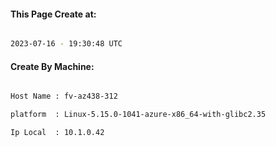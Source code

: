
   
#### This Page Create at:

```bash

2023-07-16 - 19:30:48 UTC

```

#### Create By Machine:

```bash

Host Name : fv-az438-312

platform  : Linux-5.15.0-1041-azure-x86_64-with-glibc2.35

Ip Local  : 10.1.0.42

```

